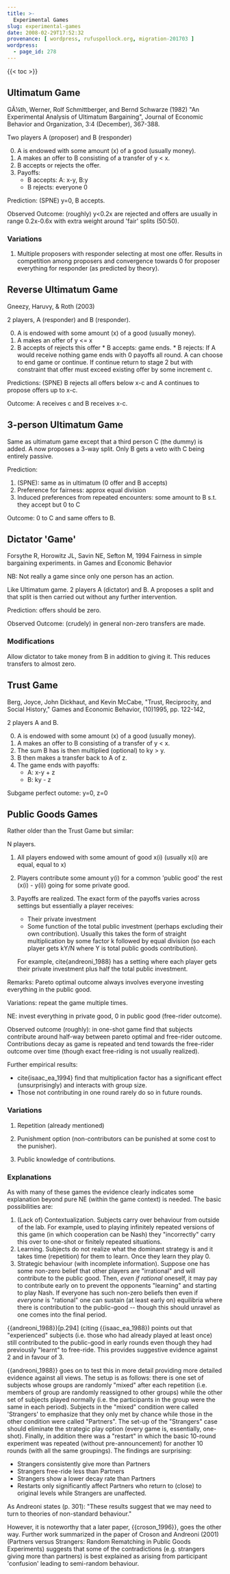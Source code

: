 ```yaml
---
title: >-
  Experimental Games
slug: experimental-games
date: 2008-02-29T17:52:32
provenance: [ wordpress, rufuspollock.org, migration-201703 ]
wordpress:
  - page_id: 278
---
```


{{< toc >}}

## Ultimatum Game

GÃ¼th, Werner, Rolf Schmittberger, and Bernd Schwarze (1982) "An Experimental Analysis of Ultimatum Bargaining", Journal of Economic Behavior and Organization, 3:4 (December), 367-388.

Two players A (proposer) and B (responder)

  0. A is endowed with some amount (x) of a good (usually money).
  1. A makes an offer to B consisting of a transfer of y < x.
  2. B accepts or rejects the offer.
  3. Payoffs:
     * B accepts: A: x-y, B:y
     * B rejects: everyone 0

Prediction: (SPNE) y=0, B accepts.

Observed Outcome: (roughly) y<0.2x are rejected and offers are usually in range 0.2x-0.6x with extra weight around 'fair' splits (50:50).


### Variations

  1. Multiple proposers with responder selecting at most one offer. Results in competition among proposers and convergence towards 0 for proposer everything for responder (as predicted by theory).

## Reverse Ultimatum Game

Gneezy, Haruvy, & Roth (2003)

2 players, A (responder) and B (responder).

  0. A is endowed with some amount (x) of a good (usually money).
  1. A makes an offer of y <= x
  2. B accepts of rejects this offer
    * B accepts: game ends.
    * B rejects: If A would receive nothing game ends with 0 payoffs all round. A can choose to end game or continue. If continue return to stage 2 but with constraint that offer must exceed existing offer by some increment c.

Predictions: (SPNE) B rejects all offers below x-c and A continues to propose offers up to x-c.

Outcome:  A receives c and B receives x-c.

## 3-person Ultimatum Game

Same as ultimatum game except that a third person C (the dummy) is added. A now proposes a 3-way split. Only B gets a veto with C being entirely passive.

Prediction:
  
  1. (SPNE): same as in ultimatum (0 offer and B accepts)
  2. Preference for fairness: approx equal division
  3. Induced preferences from repeated encounters: some amount to B s.t. they accept but 0 to C

Outcome: 0 to C and same offers to B.


## Dictator 'Game'

Forsythe R, Horowitz JL, Savin NE, Sefton M, 1994 Fairness in simple bargaining experiments. in Games and Economic Behavior

NB: Not really a game since only one person has an action.

Like Ultimatum game. 2 players A (dictator) and B. A proposes a split and that split is then carried out without any further intervention.

Prediction: offers should be zero.

Observed Outcome: (crudely) in general non-zero transfers are made.

### Modifications

Allow dictator to take money from B in addition to giving it. This reduces transfers to almost zero.

## Trust Game

Berg, Joyce, John Dickhaut, and Kevin McCabe, "Trust, Reciprocity, and Social History," Games and Economic Behavior, (10)1995, pp. 122-142,

2 players A and B.

  0. A is endowed with some amount (x) of a good (usually money).
  1. A makes an offer to B consisting of a transfer of y < x.
  2. The sum B has is then multiplied (optional) to ky > y.
  3. B then makes a transfer back to A of z. 
  4. The game ends with payoffs:
     * A: x-y + z
     * B: ky - z

Subgame perfect outome: y=0, z=0

## Public Goods Games

Rather older than the Trust Game but similar:

N players.

  1. All players endowed with some amount of good x(i) (usually x(i) are equal, equal to x)
  2. Players contribute some amount y(i) for a common 'public good' the rest (x(i) - y(i)) going for some private good.
  3. Payoffs are realized. The exact form of the payoffs varies across settings but essentially a player receives:

     * Their private investment
     * Some function of the total public investment (perhaps excluding their own contribution). Usually this takes the form of straight multiplication by some factor k followed by equal division (so each player gets kY/N where Y is total public goods contribution).

     For example, cite{andreoni_1988} has a setting where each player gets their private investment plus half the total public investment.

Remarks: Pareto optimal outcome always involves everyone investing everything in the public good.

Variations: repeat the game multiple times.

NE: invest everything in private good, 0 in public good (free-rider outcome).

Observed outcome (roughly): in one-shot game find that subjects contribute around half-way between pareto optimal and free-rider outcome. Contributions decay as game is repeated and tend towards the free-rider outcome over time (though exact free-riding is not usually realized).

Further empirical results:

  * cite{isaac_ea_1994} find that multiplication factor has a significant effect (unsurprisingly) and interacts with group size. 
  * Those not contributing in one round rarely do so in future rounds.


### Variations

1. Repetition (already mentioned)

2. Punishment option (non-contributors can be punished at some cost to the punisher).

3. Public knowledge of contributions.

### Explanations

As with many of these games the evidence clearly indicates some explanation beyond pure NE (within the game context) is needed. The basic possibilities are:

  1. (Lack of) Contextualization. Subjects carry over behaviour from outside of the lab. For example, used to playing infinitely repeated versions of this game (in which cooperation can be Nash) they "incorrectly" carry this over to one-shot or finitely repeated situations.
  2. Learning. Subjects do not realize what the dominant strategy is and it takes time (repetition) for them to learn. Once they learn they play 0.
  3. Strategic behaviour (with incomplete information). Suppose one has some non-zero belief that other players are "irrational" and will contribute to the public good. Then, *even if rational* oneself, it may pay to contribute early on to prevent the opponents "learning" and starting to play Nash. If everyone has such non-zero beliefs then even if *everyone* is "rational" one can sustain (at least early on) equilibria where there is contribution to the public-good -- though this should unravel as one comes into the final period.


{{andreoni_1988}}[p.294] (citing {{isaac_ea_1988}) points out that "experienced" subjects (i.e. those who had already played at least once) still contributed to the public-good in early rounds even though they had previously "learnt" to free-ride. This provides suggestive evidence against 2 and in favour of 3.

{{andreoni_1988}} goes on to test this in more detail providing more detailed evidence against all views. The setup is as follows: there is one set of subjects whose groups are randomly "mixed" after each repetition (i.e. members of group are randomly reassigned to other groups) while the other set of subjects played normally (i.e. the participants in the group were the same in each period). Subjects in the "mixed" condition were called 'Strangers' to emphasize that they only met by chance while those in the other condition were called "Partners". The set-up of the "Strangers" case should eliminate the strategic play option (every game is, essentially, one-shot). Finally, in addition there was a "restart" in which the basic 10-round experiment was repeated (without pre-announcement) for another 10 rounds (with all the same groupings). The findings are surprising:

  * Strangers consistently give more than Partners
  * Strangers free-ride less than Partners
  * Strangers show a lower decay rate than Partners
  * Restarts only significantly affect Partners who return to (close) to original levels while Strangers are unaffected.

As Andreoni states (p. 301): "These results suggest that we may need to turn to theories of non-standard behaviour."

However, it is noteworthy that a later paper, {{croson_1996}}, goes the other way. Further work summarized in the paper of Croson and Andreoni (2001) (Partners versus Strangers: Random Rematching in Public Goods Experiments) suggests that some of the contradictions (e.g. strangers giving more than partners) is best explained as arising from participant 'confusion' leading to semi-random behaviour.


